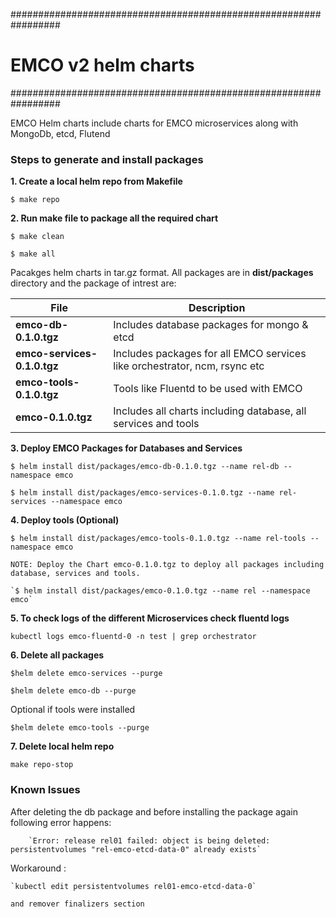 #################################################################
# EMCO v2 helm charts
#################################################################

EMCO Helm charts include charts for EMCO microservices along with MongoDb, etcd, Flutend


### Steps to generate and install packages
**1. Create a local helm repo from Makefile**

`$ make repo`

**2. Run make file to package all the required chart**

`$ make clean`

`$ make all`

Pacakges helm charts in tar.gz format. All packages are in **dist/packages** directory and the package of intrest are:

   File      | Description |
  | ----------- | ----------- |
  | **emco-db-0.1.0.tgz**      | Includes database packages for mongo & etcd       |
  | **emco-services-0.1.0.tgz**   | Includes packages for all EMCO services like orchestrator, ncm, rsync etc        |
  | **emco-tools-0.1.0.tgz**   | Tools like Fluentd to be used with EMCO        |
  | **emco-0.1.0.tgz**   | Includes all charts including database, all services and tools        |


**3. Deploy EMCO Packages for Databases and Services**

`$ helm install dist/packages/emco-db-0.1.0.tgz --name rel-db --namespace emco`

`$ helm install dist/packages/emco-services-0.1.0.tgz --name rel-services --namespace emco`

**4. Deploy tools (Optional)**

`$ helm install dist/packages/emco-tools-0.1.0.tgz --name rel-tools --namespace emco`

    NOTE: Deploy the Chart emco-0.1.0.tgz to deploy all packages including database, services and tools.

    `$ helm install dist/packages/emco-0.1.0.tgz --name rel --namespace emco`


**5. To check logs of the different Microservices check fluentd logs**

`kubectl logs emco-fluentd-0 -n test | grep orchestrator`


**6. Delete all packages**

`$helm delete emco-services --purge`

`$helm delete emco-db --purge`

Optional if tools were installed

`$helm delete emco-tools --purge`


**7. Delete local helm repo**

`make repo-stop`

### Known Issues

After deleting the db package and before installing the package again following error happens:

        `Error: release rel01 failed: object is being deleted: persistentvolumes "rel-emco-etcd-data-0" already exists`

Workaround :

    `kubectl edit persistentvolumes rel01-emco-etcd-data-0`

    and remover finalizers section